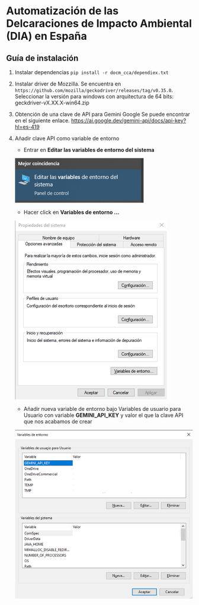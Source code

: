 # Automatización de las Delcaraciones de Impacto Ambiental (DIA) en España

## Guía de instalación 
1. Instalar dependencias 
`pip install -r docm_cca/dependiex.txt`
2. Instalar driver de Mozzilla. 
Se encuentra en `https://github.com/mozilla/geckodriver/releases/tag/v0.35.0`. 
Seleccionar la versión para windows con arquitectura de 64 bits: geckdriver-vX.XX.X-win64.zip
3. Obtención de una clave de API para Gemini Google
Se puede encontrar en el siguiente enlace. https://ai.google.dev/gemini-api/docs/api-key?hl=es-419
4. Añadir clave API como variable de entorno 
    - Entrar en **Editar las variables de entorno del sistema**

    ![Alt text](images/image001.png) 

    - Hacer click en **Variables de entorno ...**

    ![Alt text](images/image002.png) 

    - Añadir nueva variable de entorno bajo Variables de usuario para Usuario con variable **GEMINI_API_KEY** y valor el que la clave API que nos acabamos de crear
    
    ![Alt text](images/image003.png) 

